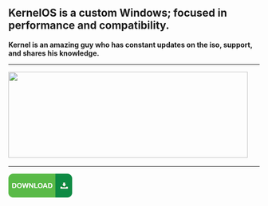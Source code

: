 ## KernelOS is a custom Windows; focused in performance and compatibility.

**Kernel is an amazing guy who has constant updates on the iso, support, and shares his knowledge.**

---

<img src="https://github.com/gzmatte/trash/assets/117684932/fc066ab3-caa8-496b-9b5c-531efe065082" width="480" height="173">

---

[<img src="https://github.com/gzmatte/trash/blob/main/48wx.png">](https://discord.gg/kernelos)
